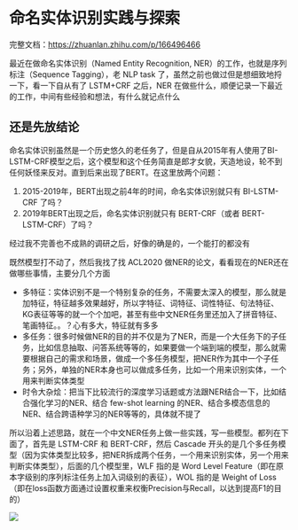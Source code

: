 # 命名实体识别实践与探索

完整文档：https://zhuanlan.zhihu.com/p/166496466

最近在做命名实体识别（Named Entity Recognition, NER）的工作，也就是序列标注（Sequence Tagging），老 NLP task 了，虽然之前也做过但是想细致地捋一下，看一下自从有了 LSTM+CRF 之后，NER 在做些什么，顺便记录一下最近的工作，中间有些经验和想法，有什么就记点什么

## 还是先放结论

命名实体识别虽然是一个历史悠久的老任务了，但是自从2015年有人使用了BI-LSTM-CRF模型之后，这个模型和这个任务简直是郎才女貌，天造地设，轮不到任何妖怪来反对。直到后来出现了BERT。在这里放两个问题：

1. 2015-2019年，BERT出现之前4年的时间，命名实体识别就只有 BI-LSTM-CRF 了吗？
2. 2019年BERT出现之后，命名实体识别就只有 BERT-CRF（或者 BERT-LSTM-CRF）了吗？

经过我不完善也不成熟的调研之后，好像的确是的，一个能打的都没有

既然模型打不动了，然后我找了找 ACL2020 做NER的论文，看看现在的NER还在做哪些事情，主要分几个方面

- 多特征：实体识别不是一个特别复杂的任务，不需要太深入的模型，那么就是加特征，特征越多效果越好，所以字特征、词特征、词性特征、句法特征、KG表征等等的就一个个加吧，甚至有些中文NER任务里还加入了拼音特征、笔画特征。。？心有多大，特征就有多多
- 多任务：很多时候做NER的目的并不仅是为了NER，而是一个大任务下的子任务，比如信息抽取、问答系统等等的，如果要做一个端到端的模型，那么就需要根据自己的需求和场景，做成一个多任务模型，把NER作为其中一个子任务；另外，单独的NER本身也可以做成多任务，比如一个用来识别实体，一个用来判断实体类型
- 时令大杂烩：把当下比较流行的深度学习话题或方法跟NER结合一下，比如结合强化学习的NER、结合 few-shot learning 的NER、结合多模态信息的NER、结合跨语种学习的NER等等的，具体就不提了

所以沿着上述思路，就在一个中文NER任务上做一些实践，写一些模型。都列在下面了，首先是 LSTM-CRF 和 BERT-CRF，然后 Cascade 开头的是几个多任务模型（因为实体类型比较多，把NER拆成两个任务，一个用来识别实体，另一个用来判断实体类型），后面的几个模型里，WLF 指的是 Word Level Feature（即在原本字级别的序列标注任务上加入词级别的表征），WOL 指的是 Weight of Loss（即在loss函数方面通过设置权重来权衡Precision与Recall，以达到提高F1的目的）

![](https://pic4.zhimg.com/v2-ed3c136bc20d536df069553d701c256b_b.png)
